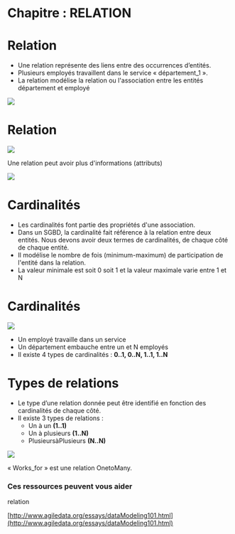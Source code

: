 # Chapitre : RELATION


# Relation

* Une relation représente des liens entre des occurrences d’entités.
* Plusieurs employés travaillent dans le service « département_1 ».
* La relation modélise la relation ou l'association entre les entités département et employé

![](https://i.imgur.com/s18qLnB.png)

# Relation

![](https://i.imgur.com/it4VJQb.png)

Une relation peut avoir plus d'informations (attributs)

![](https://i.imgur.com/KJUaOiM.png)

# Cardinalités

* Les cardinalités font partie des propriétés d'une association.
* Dans un SGBD, la cardinalité fait référence à la relation entre deux entités. Nous devons avoir deux termes de cardinalités, de chaque côté de chaque entité.
* Il modélise le nombre de fois (minimum-maximum) de participation de l'entité dans la relation.
* La valeur minimale est soit 0 soit 1 et la valeur maximale varie entre 1 et N

# Cardinalités

![](https://i.imgur.com/NsnVmge.png)

* Un employé travaille dans un service
* Un département embauche entre un et N employés
* Il existe 4 types de cardinalités : **0..1, 0..N, 1..1, 1..N**

# Types de relations

* Le type d’une relation donnée peut être identifié en fonction des cardinalités de chaque côté.
* Il existe 3 types de relations :
  * Un à un **(1..1)**
  * Un à plusieurs **(1..N)**
  * PlusieursàPlusieurs **(N..N)**

![](https://i.imgur.com/ZRDtLfo.png)

« Works_for » est une relation OnetoMany.

### Ces ressources peuvent vous aider

relation

[http://www.agiledata.org/essays/dataModeling101.html](http://www.agiledata.org/essays/dataModeling101.html)
